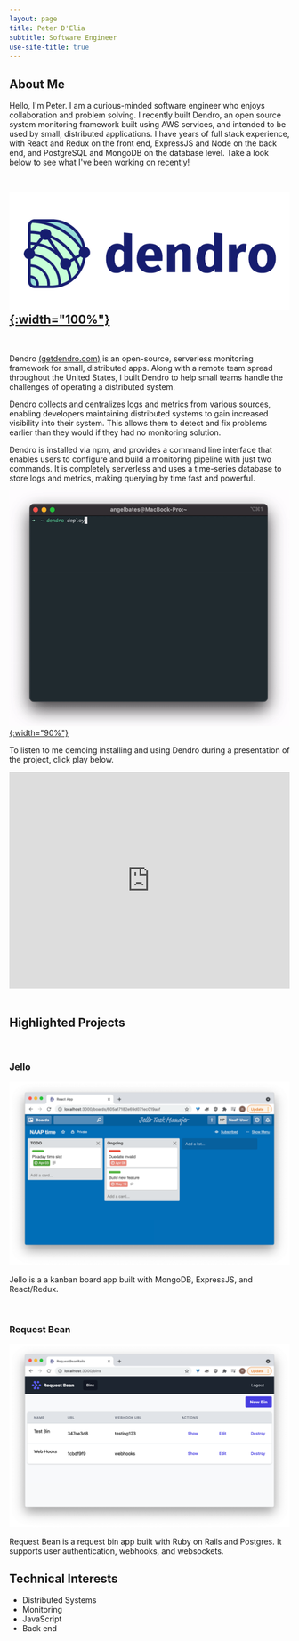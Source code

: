 ```yaml
---
layout: page
title: Peter D'Elia
subtitle: Software Engineer
use-site-title: true
---
```


## About Me

Hello, I'm Peter. I am a curious-minded software engineer who enjoys collaboration and problem solving. I recently built Dendro, an open source system monitoring framework built using AWS services, and intended to be used by small, distributed applications. I have years of full stack experience, with React and Redux on the front end, ExpressJS and Node on the back end, and PostgreSQL and MongoDB on the database level. Take a look below to see what I've been working on recently!
<br>
<br>

## [![Dendro](/img/logo_with_text_aside.png){:width="100%"}](https://getdendro.com)

<br>

Dendro [(getdendro.com)](https://getdendro.com) is an open-source, serverless monitoring framework for small, distributed apps. Along with a remote team spread throughout the United States, I built Dendro to help small teams handle the challenges of operating a distributed system.

Dendro collects and centralizes logs and metrics from various sources, enabling developers maintaining distributed systems to gain increased visibility into their system. This allows them to detect and fix problems earlier than they would if they had no monitoring solution.

Dendro is installed via npm, and provides a command line interface that enables users to configure and build a monitoring pipeline with just two commands. It is completely serverless and uses a time-series database to store logs and metrics, making querying by time fast and powerful.

[![Dendro-deploy](/img/deploy-optimized.gif){:width="90%"}](https://getdendro.com)

To listen to me demoing installing and using Dendro during a presentation of the project, click play below.

<div class="talk">
  <iframe width="100%" height="389" src="https://www.youtube.com/embed/LukfwxWKkkA?start=2107" title="YouTube video player" frameborder="0" allow="accelerometer; autoplay; clipboard-write; encrypted-media; gyroscope; picture-in-picture" allowfullscreen></iframe>
</div>

<br>

## Highlighted Projects
<br>

### Jello

![jello](/img/jello.png)

Jello is a a kanban board app built with MongoDB, ExpressJS, and React/Redux.

<br>

### Request Bean

![rq-bean](/img/rq-bean.png)

Request Bean is a request bin app built with Ruby on Rails and Postgres. It supports user authentication, webhooks, and websockets.



## Technical Interests

- Distributed Systems
- Monitoring
- JavaScript
- Back end

